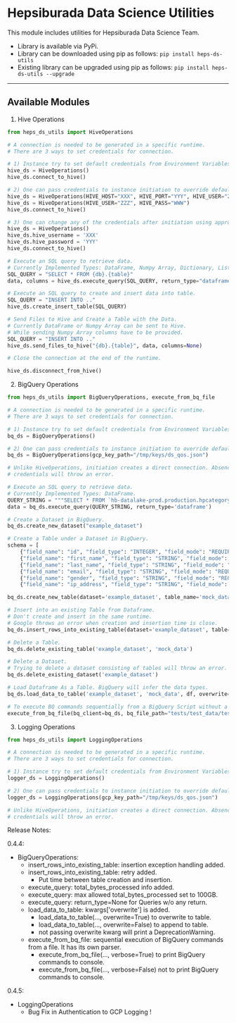 # Hepsiburada Data Science Utilities

This module includes utilities for Hepsiburada Data Science Team.

- Library is available via PyPi. 
- Library can be downloaded using pip as follows: `pip install heps-ds-utils`
- Existing library can be upgraded using pip as follows: `pip install heps-ds-utils --upgrade`

***
## Available Modules

1. Hive Operations

```python
from heps_ds_utils import HiveOperations

# A connection is needed to be generated in a specific runtime.
# There are 3 ways to set credentials for connection.

# 1) Instance try to set default credentials from Environment Variables.
hive_ds = HiveOperations()
hive_ds.connect_to_hive()

# 2) One can pass credentials to instance initiation to override default.
hive_ds = HiveOperations(HIVE_HOST="XXX", HIVE_PORT="YYY", HIVE_USER="ZZZ", HIVE_PASS="WWW", HADOOP_EDGE_HOST="QQQ")
hive_ds = HiveOperations(HIVE_USER="ZZZ", HIVE_PASS="WWW")
hive_ds.connect_to_hive()

# 3) One can change any of the credentials after initiation using appropriate attribute.
hive_ds = HiveOperations()
hive_ds.hive_username = 'XXX'
hive_ds.hive_password = 'YYY'
hive_ds.connect_to_hive()

# Execute an SQL query to retrieve data.
# Currently Implemented Types: DataFrame, Numpy Array, Dictionary, List.
SQL_QUERY = "SELECT * FROM {db}.{table}"
data, columns = hive_ds.execute_query(SQL_QUERY, return_type="dataframe", return_columns=False)

# Execute an SQL query to create and insert data into table.
SQL_QUERY = "INSERT INTO .."
hive_ds.create_insert_table(SQL_QUERY)

# Send Files to Hive and Create a Table with the Data.
# Currently DataFrame or Numpy Array can be sent to Hive.
# While sending Numpy Array columns have to be provided.
SQL_QUERY = "INSERT INTO .."
hive_ds.send_files_to_hive("{db}.{table}", data, columns=None)

# Close the connection at the end of the runtime.

hive_ds.disconnect_from_hive()

```

2. BigQuery Operations

```python
from heps_ds_utils import BigQueryOperations, execute_from_bq_file

# A connection is needed to be generated in a specific runtime.
# There are 3 ways to set credentials for connection.

# 1) Instance try to set default credentials from Environment Variables.
bq_ds = BigQueryOperations()

# 2) One can pass credentials to instance initiation to override default.
bq_ds = BigQueryOperations(gcp_key_path="/tmp/keys/ds_qos.json")

# Unlike HiveOperations, initiation creates a direct connection. Absence of
# credentials will throw an error.

# Execute an SQL query to retrieve data.
# Currently Implemented Types: DataFrame.
QUERY_STRING = """SELECT * FROM `hb-datalake-prod.production.hpcategory` LIMIT 20"""
data = bq_ds.execute_query(QUERY_STRING, return_type='dataframe')

# Create a Dataset in BigQuery.
bq_ds.create_new_dataset("example_dataset")

# Create a Table under a Dataset in BigQuery.
schema = [
    {"field_name": "id", "field_type": "INTEGER", "field_mode": "REQUIRED"},
    {"field_name": "first_name", "field_type": "STRING", "field_mode": "REQUIRED"},
    {"field_name": "last_name", "field_type": "STRING", "field_mode": "REQUIRED"},
    {"field_name": "email", "field_type": "STRING", "field_mode": "REQUIRED"},
    {"field_name": "gender", "field_type": "STRING", "field_mode": "REQUIRED"},
    {"field_name": "ip_address", "field_type": "STRING", "field_mode": "REQUIRED"}]

bq_ds.create_new_table(dataset='example_dataset', table_name='mock_data', schema=schema)

# Insert into an existing Table from Dataframe.
# Don't create and insert in the same runtime.
# Google throws an error when creation and insertion time is close.
bq_ds.insert_rows_into_existing_table(dataset='example_dataset', table='mock_data', data=df)

# Delete a Table.
bq_ds.delete_existing_table('example_dataset', 'mock_data')

# Delete a Dataset.
# Trying to delete a dataset consisting of tables will throw an error.
bq_ds.delete_existing_dataset('example_dataset')

# Load Dataframe As a Table. BigQuery will infer the data types.
bq_ds.load_data_to_table('example_dataset', 'mock_data', df, overwrite=False)

# To execute BQ commands sequentially from a BigQuery Script without a return statement !
execute_from_bq_file(bq_client=bq_ds, bq_file_path="tests/test_data/test_case_2.bq", verbose=True)

```

3. Logging Operations

```python
from heps_ds_utils import LoggingOperations

# A connection is needed to be generated in a specific runtime.
# There are 3 ways to set credentials for connection.

# 1) Instance try to set default credentials from Environment Variables.
logger_ds = LoggingOperations()

# 2) One can pass credentials to instance initiation to override default.
logger_ds = LoggingOperations(gcp_key_path="/tmp/keys/ds_qos.json")

# Unlike HiveOperations, initiation creates a direct connection. Absence of
# credentials will throw an error.


```

Release Notes:

0.4.4:
- BigQueryOperations:
    - insert_rows_into_existing_table: insertion exception handling added.
    - insert_rows_into_existing_table: retry added. 
        - Put time between table creation and insertion.
    - execute_query: total_bytes_processed info added.
    - execute_query: max allowed total_bytes_processed set to 100GB.
    - execute_query: return_type=None for Queries w/o any return.
    - load_data_to_table: kwargs['overwrite'] is added.
        - load_data_to_table(..., overwrite=True) to overwrite to table.
        - load_data_to_table(..., overwrite=False) to append to table.
        - not passing overwrite kwarg will print a DeprecationWarning.
    - execute_from_bq_file: sequential execution of BigQuery commands from
    a file. It has its own parser. 
        - execute_from_bq_file(..., verbose=True) to print BigQuery commands to console.
        - execute_from_bq_file(..., verbose=False) not to print BigQuery commands to console.

0.4.5:
- LoggingOperations
    - Bug Fix in Authentication to GCP Logging !